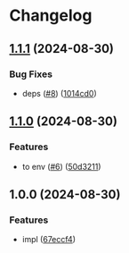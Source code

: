 # Changelog

## [1.1.1](https://github.com/shiron-dev/mc-server/compare/velocity-v1.1.0...velocity-v1.1.1) (2024-08-30)


### Bug Fixes

* deps ([#8](https://github.com/shiron-dev/mc-server/issues/8)) ([1014cd0](https://github.com/shiron-dev/mc-server/commit/1014cd0f888dc4cb5f8b6def9e726519af15ce9a))

## [1.1.0](https://github.com/shiron-dev/mc-server/compare/velocity-v1.0.0...velocity-v1.1.0) (2024-08-30)


### Features

* to env ([#6](https://github.com/shiron-dev/mc-server/issues/6)) ([50d3211](https://github.com/shiron-dev/mc-server/commit/50d3211656513c4e22a98715039eb2238cf3d5e7))

## 1.0.0 (2024-08-30)


### Features

* impl ([67eccf4](https://github.com/shiron-dev/mc-server/commit/67eccf4fa7dfbc054733752d4b95b9220124fb16))
